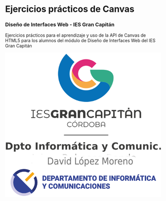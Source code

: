 # Ejercicios prácticos de Canvas 
### **Diseño de Interfaces Web - IES Gran Capitán**

Ejercicios prácticos para el aprendizaje y uso de la API de Canvas de HTML5 para los alumnos del módulo de Diseño de Interfaces Web del IES Gran Capitán



![David López Moreno](imagenes/mi_signature_dpto.png)
